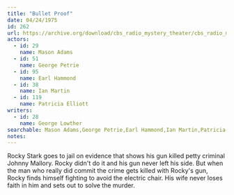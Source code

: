 ```yaml
---
title: "Bullet Proof"
date: 04/24/1975
id: 262
url: https://archive.org/download/cbs_radio_mystery_theater/cbs_radio_mystery_theater-0251-0300.zip/cbs_radio_mystery_theater-0251-0300%2Fcbsrmt_0262_bulletproof.mp3
actors:  
  - id: 29
    name: Mason Adams  
  - id: 51
    name: George Petrie  
  - id: 95
    name: Earl Hammond  
  - id: 38
    name: Ian Martin  
  - id: 119
    name: Patricia Elliott
writers:  
  - id: 28
    name: George Lowther
searchable: Mason Adams,George Petrie,Earl Hammond,Ian Martin,Patricia Elliott George Lowther
notes:  
---
```

Rocky Stark goes to jail on evidence that shows his gun killed petty criminal Johnny Mallory. Rocky didn't do it and his gun never left his side. But when the man who really did commit the crime gets killed with Rocky's gun, Rocky finds himself fighting to avoid the electric chair. His wife never loses faith in him and sets out to solve the murder.